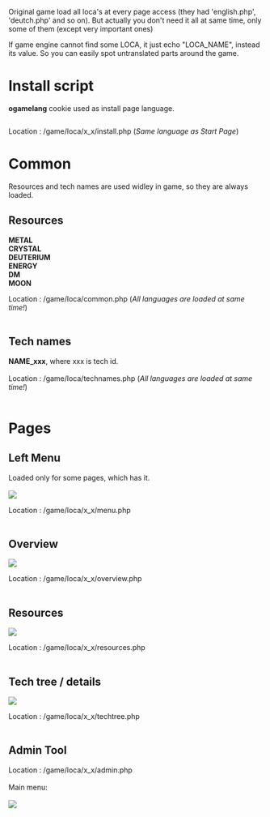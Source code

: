 Original game load all loca's at every page access (they had 'english.php', 'deutch.php' and so on).
But actually you don't need it all at same time, only some of them (except very important ones)

If game engine cannot find some LOCA, it just echo "LOCA\_NAME", instead its value.
So you can easily spot untranslated parts around the game.

# Install script #

**ogamelang** cookie used as install page language.

![![](http://oldogame.ru/images/install_sm.jpg)](http://oldogame.ru/images/install.jpg)

Location : /game/loca/x\_x/install.php (_Same language as Start Page_)

# Common #

Resources and tech names are used widley in game, so they are always loaded.

## Resources ##

**METAL**<br>
<b>CRYSTAL</b><br>
<b>DEUTERIUM</b><br>
<b>ENERGY</b><br>
<b>DM</b><br>
<b>MOON</b><br>

Location : /game/loca/common.php (<i>All languages are loaded at same time!</i>)<br>
<br>
<h2>Tech names</h2>

<b>NAME_xxx</b>, where xxx is tech id.<br>
<br>
Location : /game/loca/technames.php (<i>All languages are loaded at same time!</i>)<br>
<br>
<h1>Pages</h1>

<h2>Left Menu</h2>

Loaded only for some pages, which has it.<br>
<br>
<img src='http://oldogame.ru/images/leftmenu.jpg' />

Location : /game/loca/x_x/menu.php<br>
<br>
<h2>Overview</h2>

<img src='http://oldogame.ru/images/overview.jpg' />

Location : /game/loca/x_x/overview.php<br>
<br>
<h2>Resources</h2>

<img src='http://oldogame.ru/images/resources.jpg' />

Location : /game/loca/x_x/resources.php<br>
<br>
<h2>Tech tree / details</h2>

<a href='http://oldogame.ru/images/techtree.jpg'><img src='http://oldogame.ru/images/techtree_sm.jpg' /></a>

Location : /game/loca/x_x/techtree.php<br>
<br>
<h2>Admin Tool</h2>

Location : /game/loca/x_x/admin.php<br>
<br>
Main menu:<br>
<br>
<a href='http://oldogame.ru/images/admin_main.jpg'><img src='http://oldogame.ru/images/admin_main_sm.jpg' /></a>